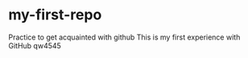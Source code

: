 # my-first-repo
Practice to get acquainted with github
This is my first experience with GitHub
qw4545
